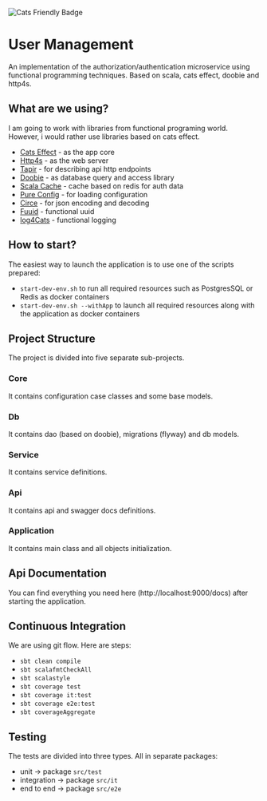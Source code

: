 ![Cats Friendly Badge](https://typelevel.org/cats/img/cats-badge-tiny.png) 

# User Management

An implementation of the authorization/authentication microservice using functional programming techniques. Based on scala, cats effect, doobie and http4s.

## What are we using?

I am going to work with libraries from functional programing world. However, i would rather use libraries based on cats effect.

- [Cats Effect](https://typelevel.org/cats-effect/) - as the app core
- [Http4s](https://http4s.org/) - as the web server
- [Tapir](https://tapir-scala.readthedocs.io) - for describing api http endpoints
- [Doobie](https://tpolecat.github.io/doobie/) - as database query and access library
- [Scala Cache](https://cb372.github.io/scalacache/) - cache based on redis for auth data
- [Pure Config](https://pureconfig.github.io/) - for loading configuration
- [Circe](https://circe.github.io/circe/) - for json encoding and decoding
- [Fuuid](https://christopherdavenport.github.io/fuuid/) - functional uuid
- [log4Cats](https://christopherdavenport.github.io/log4cats/) - functional logging

## How to start?

The easiest way to launch the application is to use one of the scripts prepared:

- `start-dev-env.sh` to run all required resources such as PostgresSQL or Redis as docker containers
- `start-dev-env.sh --withApp` to launch all required resources along with the application as docker containers

## Project Structure

The project is divided into five separate sub-projects.

### Core

It contains configuration case classes and some base models.

### Db

It contains dao (based on doobie), migrations (flyway) and db models.

### Service

It contains service definitions.

### Api

It contains api and swagger docs definitions.

### Application

It contains main class and all objects initialization.

## Api Documentation

You can find everything you need here (http://localhost:9000/docs) after starting the application.

## Continuous Integration

We are using git flow. Here are steps:

- `sbt clean compile`
- `sbt scalafmtCheckAll`
- `sbt scalastyle`
- `sbt coverage test`
- `sbt coverage it:test`
- `sbt coverage e2e:test`
- `sbt coverageAggregate`

## Testing

The tests are divided into three types. All in separate packages:
- unit -> package `src/test`
- integration -> package  `src/it`
- end to end -> package  `src/e2e`

